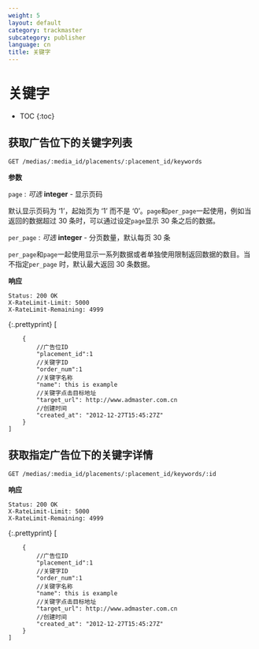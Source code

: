 ```yaml
---
weight: 5
layout: default
category: trackmaster
subcategory: publisher
language: cn
title: 关键字
---
```


# 关键字

* TOC
{:toc}

## 获取广告位下的关键字列表

	GET /medias/:media_id/placements/:placement_id/keywords

**参数**     

`page`
: _可选_ **integer** - 显示页码  
    
默认显示页码为 ‘1’，起始页为 ‘1’ 而不是 ‘0’。`page`和`per_page`一起使用，例如当返回的数据超过 30 条时，可以通过设定`page`显示 30 条之后的数据。    

`per_page`
: _可选_ **integer** - 分页数量，默认每页 30 条        

`per_page`和`page`一起使用显示一系列数据或者单独使用限制返回数据的数目。当不指定`per_page` 时，默认最大返回 30 条数据。


**响应**

    Status: 200 OK
    X-RateLimit-Limit: 5000
    X-RateLimit-Remaining: 4999

{:.prettyprint}
   [

        {
            //广告位ID
            "placement_id":1
            //关键字ID
            "order_num":1
            //关键字名称
            "name": this is example
            //关键字点击目标地址
            "target_url": http://www.admaster.com.cn
            //创建时间
            "created_at": "2012-12-27T15:45:27Z"
        }
    ]


## 获取指定广告位下的关键字详情

    GET /medias/:media_id/placements/:placement_id/keywords/:id

**响应**

    Status: 200 OK
    X-RateLimit-Limit: 5000
    X-RateLimit-Remaining: 4999

{:.prettyprint}
    [

        {
            //广告位ID
            "placement_id":1
            //关键字ID
            "order_num":1
            //关键字名称
            "name": this is example
            //关键字点击目标地址
            "target_url": http://www.admaster.com.cn
            //创建时间
            "created_at": "2012-12-27T15:45:27Z"
        }
    ]

